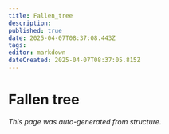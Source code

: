 ```yaml
---
title: Fallen_tree
description: 
published: true
date: 2025-04-07T08:37:08.443Z
tags: 
editor: markdown
dateCreated: 2025-04-07T08:37:05.815Z
---
```


# Fallen tree

*This page was auto-generated from structure.*
